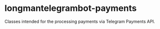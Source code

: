 # longmantelegrambot-payments
Classes intended for the processing payments via Telegram Payments API.

